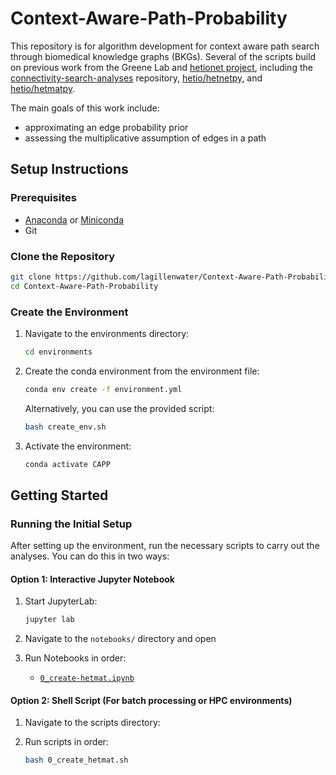 # Context-Aware-Path-Probability

This repository is for algorithm development for context aware path search through biomedical knowledge graphs (BKGs). Several of the scripts build on previous work from the Greene Lab and [hetionet project](https://het.io/), including the [connectivity-search-analyses](https://github.com/greenelab/connectivity-search-analyses) repository, [hetio/hetnetpy](https://github.com/hetio/hetnetpy), and [hetio/hetmatpy](https://github.com/hetio/hetmatpy). 

The main goals of this work include:
* approximating an edge probability prior
* assessing the multiplicative assumption of edges in a path

## Setup Instructions

### Prerequisites

- [Anaconda](https://www.anaconda.com/products/distribution) or [Miniconda](https://docs.conda.io/en/latest/miniconda.html)
- Git

### Clone the Repository

```bash
git clone https://github.com/lagillenwater/Context-Aware-Path-Probability.git
cd Context-Aware-Path-Probability
```

### Create the Environment

1. Navigate to the environments directory:
   ```bash
   cd environments
   ```

2. Create the conda environment from the environment file:
   ```bash
   conda env create -f environment.yml
   ```
   
   Alternatively, you can use the provided script:
   ```bash
   bash create_env.sh
   ```

3. Activate the environment:
   ```bash
   conda activate CAPP
   ```

## Getting Started

### Running the Initial Setup

After setting up the environment, run the necessary scripts to carry out the analyses. You can do this in two ways:

#### Option 1: Interactive Jupyter Notebook 

1. Start JupyterLab:
   ```bash
   jupyter lab
   ```

2. Navigate to the `notebooks/` directory and open 

3. Run Notebooks in order:
    - [`0_create-hetmat.ipynb`](notebooks/0_create-hetmat.ipynb)  


#### Option 2: Shell Script (For batch processing or HPC environments)

1. Navigate to the scripts directory:

2. Run scripts in order:
   ```bash
   bash 0_create_hetmat.sh
   ```
